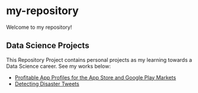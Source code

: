 # my-repository
Welcome to my repository!

## Data Science Projects
This Repository Project contains personal projects as my learning towards a Data Science career. See my works below:

* [Profitable App Profiles for the App Store and Google Play Markets](https://github.com/Deff-ux/my-project-repository/blob/master/Profitable%20App%20Profiles%20for%20the%20App%20Store%20and%20Google%20Play%20Markets.ipynb)
* [Detecting Disaster Tweets](https://github.com/Deff-ux/my-project-repository/blob/master/Detecting%20Disaster%20Tweets.md)
